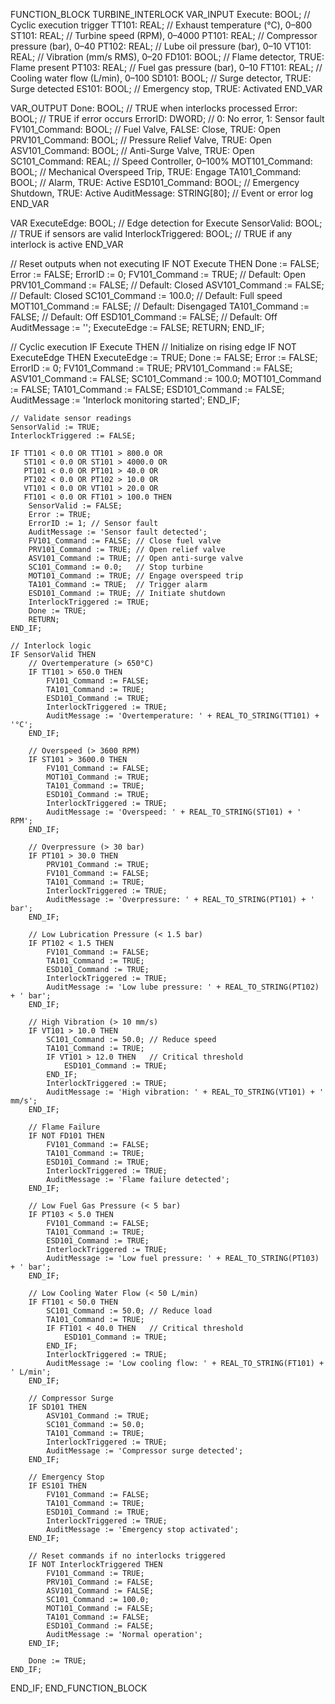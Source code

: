 FUNCTION_BLOCK TURBINE_INTERLOCK
VAR_INPUT
    Execute: BOOL;             // Cyclic execution trigger
    TT101: REAL;               // Exhaust temperature (°C), 0–800
    ST101: REAL;               // Turbine speed (RPM), 0–4000
    PT101: REAL;               // Compressor pressure (bar), 0–40
    PT102: REAL;               // Lube oil pressure (bar), 0–10
    VT101: REAL;               // Vibration (mm/s RMS), 0–20
    FD101: BOOL;               // Flame detector, TRUE: Flame present
    PT103: REAL;               // Fuel gas pressure (bar), 0–10
    FT101: REAL;               // Cooling water flow (L/min), 0–100
    SD101: BOOL;               // Surge detector, TRUE: Surge detected
    ES101: BOOL;               // Emergency stop, TRUE: Activated
END_VAR

VAR_OUTPUT
    Done: BOOL;                // TRUE when interlocks processed
    Error: BOOL;               // TRUE if error occurs
    ErrorID: DWORD;            // 0: No error, 1: Sensor fault
    FV101_Command: BOOL;       // Fuel Valve, FALSE: Close, TRUE: Open
    PRV101_Command: BOOL;      // Pressure Relief Valve, TRUE: Open
    ASV101_Command: BOOL;      // Anti-Surge Valve, TRUE: Open
    SC101_Command: REAL;       // Speed Controller, 0–100%
    MOT101_Command: BOOL;      // Mechanical Overspeed Trip, TRUE: Engage
    TA101_Command: BOOL;       // Alarm, TRUE: Active
    ESD101_Command: BOOL;      // Emergency Shutdown, TRUE: Active
    AuditMessage: STRING[80];  // Event or error log
END_VAR

VAR
    ExecuteEdge: BOOL;         // Edge detection for Execute
    SensorValid: BOOL;         // TRUE if sensors are valid
    InterlockTriggered: BOOL;  // TRUE if any interlock is active
END_VAR

// Reset outputs when not executing
IF NOT Execute THEN
    Done := FALSE;
    Error := FALSE;
    ErrorID := 0;
    FV101_Command := TRUE;     // Default: Open
    PRV101_Command := FALSE;   // Default: Closed
    ASV101_Command := FALSE;   // Default: Closed
    SC101_Command := 100.0;    // Default: Full speed
    MOT101_Command := FALSE;   // Default: Disengaged
    TA101_Command := FALSE;    // Default: Off
    ESD101_Command := FALSE;   // Default: Off
    AuditMessage := '';
    ExecuteEdge := FALSE;
    RETURN;
END_IF;

// Cyclic execution
IF Execute THEN
    // Initialize on rising edge
    IF NOT ExecuteEdge THEN
        ExecuteEdge := TRUE;
        Done := FALSE;
        Error := FALSE;
        ErrorID := 0;
        FV101_Command := TRUE;
        PRV101_Command := FALSE;
        ASV101_Command := FALSE;
        SC101_Command := 100.0;
        MOT101_Command := FALSE;
        TA101_Command := FALSE;
        ESD101_Command := FALSE;
        AuditMessage := 'Interlock monitoring started';
    END_IF;
    
    // Validate sensor readings
    SensorValid := TRUE;
    InterlockTriggered := FALSE;
    
    IF TT101 < 0.0 OR TT101 > 800.0 OR
       ST101 < 0.0 OR ST101 > 4000.0 OR
       PT101 < 0.0 OR PT101 > 40.0 OR
       PT102 < 0.0 OR PT102 > 10.0 OR
       VT101 < 0.0 OR VT101 > 20.0 OR
       FT101 < 0.0 OR FT101 > 100.0 THEN
        SensorValid := FALSE;
        Error := TRUE;
        ErrorID := 1; // Sensor fault
        AuditMessage := 'Sensor fault detected';
        FV101_Command := FALSE; // Close fuel valve
        PRV101_Command := TRUE; // Open relief valve
        ASV101_Command := TRUE; // Open anti-surge valve
        SC101_Command := 0.0;   // Stop turbine
        MOT101_Command := TRUE; // Engage overspeed trip
        TA101_Command := TRUE;  // Trigger alarm
        ESD101_Command := TRUE; // Initiate shutdown
        InterlockTriggered := TRUE;
        Done := TRUE;
        RETURN;
    END_IF;
    
    // Interlock logic
    IF SensorValid THEN
        // Overtemperature (> 650°C)
        IF TT101 > 650.0 THEN
            FV101_Command := FALSE;
            TA101_Command := TRUE;
            ESD101_Command := TRUE;
            InterlockTriggered := TRUE;
            AuditMessage := 'Overtemperature: ' + REAL_TO_STRING(TT101) + '°C';
        END_IF;
        
        // Overspeed (> 3600 RPM)
        IF ST101 > 3600.0 THEN
            FV101_Command := FALSE;
            MOT101_Command := TRUE;
            TA101_Command := TRUE;
            ESD101_Command := TRUE;
            InterlockTriggered := TRUE;
            AuditMessage := 'Overspeed: ' + REAL_TO_STRING(ST101) + ' RPM';
        END_IF;
        
        // Overpressure (> 30 bar)
        IF PT101 > 30.0 THEN
            PRV101_Command := TRUE;
            FV101_Command := FALSE;
            TA101_Command := TRUE;
            InterlockTriggered := TRUE;
            AuditMessage := 'Overpressure: ' + REAL_TO_STRING(PT101) + ' bar';
        END_IF;
        
        // Low Lubrication Pressure (< 1.5 bar)
        IF PT102 < 1.5 THEN
            FV101_Command := FALSE;
            TA101_Command := TRUE;
            ESD101_Command := TRUE;
            InterlockTriggered := TRUE;
            AuditMessage := 'Low lube pressure: ' + REAL_TO_STRING(PT102) + ' bar';
        END_IF;
        
        // High Vibration (> 10 mm/s)
        IF VT101 > 10.0 THEN
            SC101_Command := 50.0; // Reduce speed
            TA101_Command := TRUE;
            IF VT101 > 12.0 THEN   // Critical threshold
                ESD101_Command := TRUE;
            END_IF;
            InterlockTriggered := TRUE;
            AuditMessage := 'High vibration: ' + REAL_TO_STRING(VT101) + ' mm/s';
        END_IF;
        
        // Flame Failure
        IF NOT FD101 THEN
            FV101_Command := FALSE;
            TA101_Command := TRUE;
            ESD101_Command := TRUE;
            InterlockTriggered := TRUE;
            AuditMessage := 'Flame failure detected';
        END_IF;
        
        // Low Fuel Gas Pressure (< 5 bar)
        IF PT103 < 5.0 THEN
            FV101_Command := FALSE;
            TA101_Command := TRUE;
            ESD101_Command := TRUE;
            InterlockTriggered := TRUE;
            AuditMessage := 'Low fuel pressure: ' + REAL_TO_STRING(PT103) + ' bar';
        END_IF;
        
        // Low Cooling Water Flow (< 50 L/min)
        IF FT101 < 50.0 THEN
            SC101_Command := 50.0; // Reduce load
            TA101_Command := TRUE;
            IF FT101 < 40.0 THEN   // Critical threshold
                ESD101_Command := TRUE;
            END_IF;
            InterlockTriggered := TRUE;
            AuditMessage := 'Low cooling flow: ' + REAL_TO_STRING(FT101) + ' L/min';
        END_IF;
        
        // Compressor Surge
        IF SD101 THEN
            ASV101_Command := TRUE;
            SC101_Command := 50.0;
            TA101_Command := TRUE;
            InterlockTriggered := TRUE;
            AuditMessage := 'Compressor surge detected';
        END_IF;
        
        // Emergency Stop
        IF ES101 THEN
            FV101_Command := FALSE;
            TA101_Command := TRUE;
            ESD101_Command := TRUE;
            InterlockTriggered := TRUE;
            AuditMessage := 'Emergency stop activated';
        END_IF;
        
        // Reset commands if no interlocks triggered
        IF NOT InterlockTriggered THEN
            FV101_Command := TRUE;
            PRV101_Command := FALSE;
            ASV101_Command := FALSE;
            SC101_Command := 100.0;
            MOT101_Command := FALSE;
            TA101_Command := FALSE;
            ESD101_Command := FALSE;
            AuditMessage := 'Normal operation';
        END_IF;
        
        Done := TRUE;
    END_IF;
END_IF;
END_FUNCTION_BLOCK
